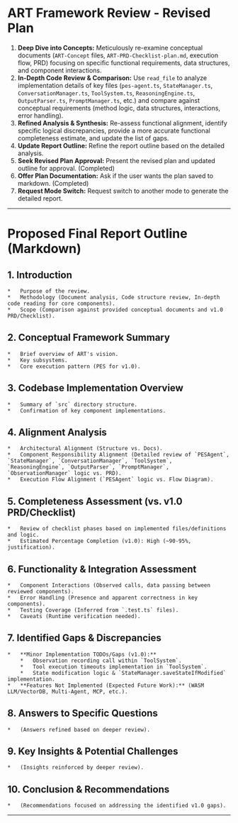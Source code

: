 # ART Framework Review - Revised Plan

1.  **Deep Dive into Concepts:** Meticulously re-examine conceptual documents (`ART-Concept` files, `ART-PRD-Checklist-plan.md`, execution flow, PRD) focusing on specific functional requirements, data structures, and component interactions.
2.  **In-Depth Code Review & Comparison:** Use `read_file` to analyze implementation details of key files (`pes-agent.ts`, `StateManager.ts`, `ConversationManager.ts`, `ToolSystem.ts`, `ReasoningEngine.ts`, `OutputParser.ts`, `PromptManager.ts`, etc.) and compare against conceptual requirements (method logic, data structures, interactions, error handling).
3.  **Refined Analysis & Synthesis:** Re-assess functional alignment, identify specific logical discrepancies, provide a more accurate functional completeness estimate, and update the list of gaps.
4.  **Update Report Outline:** Refine the report outline based on the detailed analysis.
5.  **Seek Revised Plan Approval:** Present the revised plan and updated outline for approval. (Completed)
6.  **Offer Plan Documentation:** Ask if the user wants the plan saved to markdown. (Completed)
7.  **Request Mode Switch:** Request switch to another mode to generate the detailed report.

---

# Proposed Final Report Outline (Markdown)

## 1. Introduction
    *   Purpose of the review.
    *   Methodology (Document analysis, Code structure review, In-depth code reading for core components).
    *   Scope (Comparison against provided conceptual documents and v1.0 PRD/Checklist).

## 2. Conceptual Framework Summary
    *   Brief overview of ART's vision.
    *   Key subsystems.
    *   Core execution pattern (PES for v1.0).

## 3. Codebase Implementation Overview
    *   Summary of `src` directory structure.
    *   Confirmation of key component implementations.

## 4. Alignment Analysis
    *   Architectural Alignment (Structure vs. Docs).
    *   Component Responsibility Alignment (Detailed review of `PESAgent`, `StateManager`, `ConversationManager`, `ToolSystem`, `ReasoningEngine`, `OutputParser`, `PromptManager`, `ObservationManager` logic vs. PRD).
    *   Execution Flow Alignment (`PESAgent` logic vs. Flow Diagram).

## 5. Completeness Assessment (vs. v1.0 PRD/Checklist)
    *   Review of checklist phases based on implemented files/definitions and logic.
    *   Estimated Percentage Completion (v1.0): High (~90-95%, justification).

## 6. Functionality & Integration Assessment
    *   Component Interactions (Observed calls, data passing between reviewed components).
    *   Error Handling (Presence and apparent correctness in key components).
    *   Testing Coverage (Inferred from `.test.ts` files).
    *   Caveats (Runtime verification needed).

## 7. Identified Gaps & Discrepancies
    *   **Minor Implementation TODOs/Gaps (v1.0):**
        *   Observation recording call within `ToolSystem`.
        *   Tool execution timeouts implementation in `ToolSystem`.
        *   State modification logic & `StateManager.saveStateIfModified` implementation.
    *   **Features Not Implemented (Expected Future Work):** (WASM LLM/VectorDB, Multi-Agent, MCP, etc.).

## 8. Answers to Specific Questions
    *   (Answers refined based on deeper review).

## 9. Key Insights & Potential Challenges
    *   (Insights reinforced by deeper review).

## 10. Conclusion & Recommendations
    *   (Recommendations focused on addressing the identified v1.0 gaps).
---